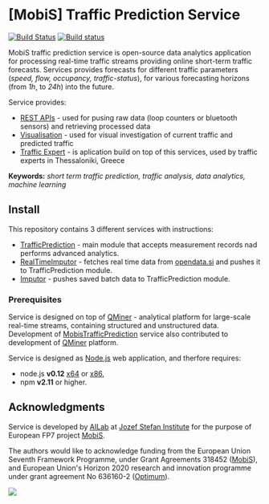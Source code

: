 # [MobiS] Traffic Prediction Service 

[![Build Status](https://travis-ci.org/bkazic/mobis-traffic-prediction-node.svg?branch=master)](https://travis-ci.org/bkazic/mobis-traffic-prediction-node)
[![Build status](https://ci.appveyor.com/api/projects/status/ikm5l9w9820ddr3g/branch/master?svg=true)](https://ci.appveyor.com/project/bkazic/mobis-traffic-prediction-node/branch/master)

MobiS traffic prediction service is open-source data analytics application for processing real-time traffic streams providing online short-term traffic forecasts. Services provides forecasts for different traffic parameters (*speed, flow, occupancy, traffic-status*), for various forecasting horizons (from *1h*, to *24h*) into the future.

Service provides:
- [REST APIs](http://mustang.ijs.si:9567/routes) - used for pusing raw data (loop counters or bluetooth sensors) and retrieving processed data 
- [Visualisation](http://mustang.ijs.si:9567/) - used for visual investigation of current traffic and predicted traffic
- [Traffic Expert](http://green.infotrip.gr/mobis/) - is aplication build on top of this services, used by traffic experts in Thessaloniki, Greece

**Keywords:** *short term traffic prediction, traffic analysis, data analytics, machine learning*


## Install 
This repository contains 3 different services with instructions:
- [TrafficPrediction](https://github.com/bkazic/mobis-traffic-prediction-node/tree/master/TrafficPrediction) - 
    main module that accepts measurement records nad performs advanced analytics.
- [RealTimeImputor](https://github.com/bkazic/mobis-traffic-prediction-node/tree/master/RealTimeImputor) - 
    fetches real time data from [opendata.si](http://opendata.si/promet/counters/) and pushes it to TrafficPrediction module.
- [Imputor](https://github.com/bkazic/mobis-traffic-prediction-node/tree/master/Imputor) - 
    pushes saved batch data to TrafficPrediction module.
    

### Prerequisites
Service is designed on top of [QMiner](https://github.com/qminer/qminer) - analytical platform for 
large-scale real-time streams, containing structured and unstructured data. Development of 
[MobisTrafficPrediction](https://github.com/bkazic/mobis-traffic-prediction-node) service 
also contributed to development of [QMiner](https://github.com/qminer/qminer) platform.

Service is designed as [Node.js](https://nodejs.org/en/) web application, and therfore requires: 
- node.js **v0.12** [x64](https://nodejs.org/download/release/v0.12.7/x64/node-v0.12.7-x64.msi) or 
[x86](https://nodejs.org/download/release/v0.12.7/node-v0.12.7-x86.msi), 
- npm **v2.11** or higher.


## Acknowledgments

Service is developed by [AILab](http://ailab.ijs.si/) at 
[Jozef Stefan Institute](http://www.ijs.si/) for the purpose of European FP7 project [MobiS](https://sites.google.com/site/mobiseuprojecteu/).

The authors would like to acknowledge funding from the European Union Seventh Framework Programme, 
under Grant Agreements 318452 ([MobiS](https://sites.google.com/site/mobiseuprojecteu/)), and
European Union's Horizon 2020 research and innovation programme under grant agreement 
No 636160-2 ([Optimum](http://www.optimumproject.eu/)).

![](http://ailab.ijs.si/~blazf/eu.png)
